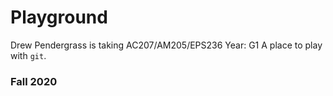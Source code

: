 # Playground
Drew Pendergrass is taking AC207/AM205/EPS236
Year: G1
A place to play with `git`.

### Fall 2020
